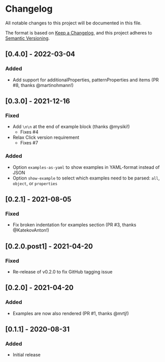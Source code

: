 # Changelog

All notable changes to this project will be documented in this file.

The format is based on [Keep a Changelog](https://keepachangelog.com/en/1.0.0/),
and this project adheres to
[Semantic Versioning](https://semver.org/spec/v2.0.0.html).

## [0.4.0] - 2022-03-04

### Added

- Add support for additionalProperties, patternProperties and items (PR #8, thanks @martinohmann!)

## [0.3.0] - 2021-12-16

### Fixed

- Add `\n\n` at the end of example block (thanks @mysiki!)
  - Fixes #4
- Relax Click version requirement
  - Fixes #7

### Added

- Option `examples-as-yaml` to show examples in YAML-format instead of JSON
- Option `show-example` to select which examples need to be parsed: `all`, `object`, or `properties`

## [0.2.1] - 2021-08-05

### Fixed

- Fix broken indentation for examples section (PR #3, thanks @KatekovAnton!)

## [0.2.0.post1] - 2021-04-20

### Fixed

- Re-release of v0.2.0 to fix GitHub tagging issue

## [0.2.0] - 2021-04-20

### Added

- Examples are now also rendered (PR #1, thanks @mrtj!)

## [0.1.1] - 2020-08-31

### Added

- Initial release
